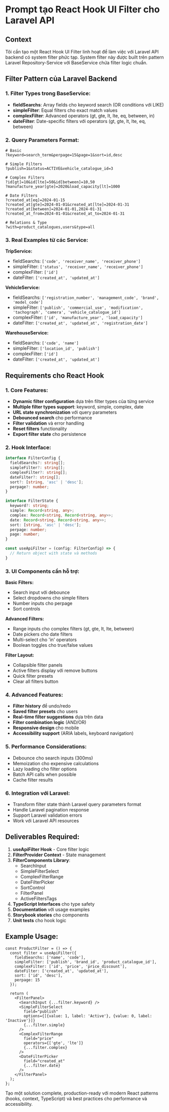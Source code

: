 # Prompt tạo React Hook UI Filter cho Laravel API

## Context
Tôi cần tạo một React Hook UI Filter linh hoạt để làm việc với Laravel API backend có system filter phức tạp. System filter này được built trên pattern Laravel Repository-Service với BaseService chứa filter logic chuẩn.

## Filter Pattern của Laravel Backend

### 1. Filter Types trong BaseService:
- **fieldSearchs**: Array fields cho keyword search (OR conditions với LIKE)
- **simpleFilter**: Equal filters cho exact match values  
- **complexFilter**: Advanced operators (gt, gte, lt, lte, eq, between, in)
- **dateFilter**: Date-specific filters với operators (gt, gte, lt, lte, eq, between)

### 2. Query Parameters Format:
```
# Basic
?keyword=search_term&perpage=15&page=1&sort=id,desc

# Simple Filters  
?publish=1&status=ACTIVE&vehicle_catalogue_id=3

# Complex Filters
?id[gt]=10&id[lte]=50&id[between]=10,50
?manufacture_year[gte]=2020&load_capacity[lt]=1000

# Date Filters
?created_at[eq]=2024-01-15
?created_at[gte]=2024-01-01&created_at[lte]=2024-01-31
?created_at[between]=2024-01-01,2024-01-31
?created_at_from=2024-01-01&created_at_to=2024-01-31

# Relations & Type
?with=product_catalogues,users&type=all
```

### 3. Real Examples từ các Service:

**TripService:**
- fieldSearchs: `['code', 'receiver_name', 'receiver_phone']`
- simpleFilter: `['status', 'receiver_name', 'receiver_phone']`
- complexFilter: `['id']`
- dateFilter: `['created_at', 'updated_at']`

**VehicleService:**
- fieldSearchs: `['registration_number', 'management_code', 'brand', 'model_code']`
- simpleFilter: `['publish', 'commercial_use', 'modification', 'tachograph', 'camera', 'vehicle_catalogue_id']`
- complexFilter: `['id', 'manufacture_year', 'load_capacity']`
- dateFilter: `['created_at', 'updated_at', 'registration_date']`

**WarehouseService:**
- fieldSearchs: `['code', 'name']`
- simpleFilter: `['location_id', 'publish']`
- complexFilter: `['id']`
- dateFilter: `['created_at', 'updated_at']`

## Requirements cho React Hook

### 1. Core Features:
- **Dynamic filter configuration** dựa trên filter types của từng service
- **Multiple filter types support**: keyword, simple, complex, date
- **URL state synchronization** với query parameters
- **Debounced search** cho performance
- **Filter validation** và error handling
- **Reset filters** functionality
- **Export filter state** cho persistence

### 2. Hook Interface:
```typescript
interface FilterConfig {
  fieldSearchs?: string[];
  simpleFilter?: string[];
  complexFilter?: string[];
  dateFilter?: string[];
  sort?: [string, 'asc' | 'desc'];
  perpage?: number;
}

interface FilterState {
  keyword?: string;
  simple: Record<string, any>;
  complex: Record<string, Record<string, any>>;
  date: Record<string, Record<string, any>>;
  sort: [string, 'asc' | 'desc'];
  perpage: number;
  page: number;
}

const useApiFilter = (config: FilterConfig) => {
  // Return object with state và methods
}
```

### 3. UI Components cần hỗ trợ:

**Basic Filters:**
- Search input với debounce
- Select dropdowns cho simple filters
- Number inputs cho perpage
- Sort controls

**Advanced Filters:**
- Range inputs cho complex filters (gt, gte, lt, lte, between)
- Date pickers cho date filters
- Multi-select cho 'in' operators
- Boolean toggles cho true/false values

**Filter Layout:**
- Collapsible filter panels
- Active filters display với remove buttons
- Quick filter presets
- Clear all filters button

### 4. Advanced Features:
- **Filter history** để undo/redo
- **Saved filter presets** cho users
- **Real-time filter suggestions** dựa trên data
- **Filter combination logic** (AND/OR)
- **Responsive design** cho mobile
- **Accessibility support** (ARIA labels, keyboard navigation)

### 5. Performance Considerations:
- Debounce cho search inputs (300ms)
- Memoization cho expensive calculations
- Lazy loading cho filter options
- Batch API calls when possible
- Cache filter results

### 6. Integration với Laravel:
- Transform filter state thành Laravel query parameters format
- Handle Laravel pagination response
- Support Laravel validation errors
- Work với Laravel API resources

## Deliverables Required:

1. **useApiFilter Hook** - Core filter logic
2. **FilterProvider Context** - State management 
3. **FilterComponents Library**:
   - SearchInput
   - SimpleFilterSelect
   - ComplexFilterRange  
   - DateFilterPicker
   - SortControl
   - FilterPanel
   - ActiveFiltersTags
4. **TypeScript Interfaces** cho type safety
5. **Documentation** với usage examples
6. **Storybook stories** cho components
7. **Unit tests** cho hook logic

## Example Usage:
```tsx
const ProductFilter = () => {
  const filter = useApiFilter({
    fieldSearchs: ['name', 'code'],
    simpleFilter: ['publish', 'brand_id', 'product_catalogue_id'],
    complexFilter: ['id', 'price', 'price_discount'],
    dateFilter: ['created_at', 'updated_at'],
    sort: ['id', 'desc'],
    perpage: 15
  });

  return (
    <FilterPanel>
      <SearchInput {...filter.keyword} />
      <SimpleFilterSelect 
        field="publish" 
        options={[{value: 1, label: 'Active'}, {value: 0, label: 'Inactive'}]}
        {...filter.simple}
      />
      <ComplexFilterRange 
        field="price" 
        operators={['gte', 'lte']}
        {...filter.complex}
      />
      <DateFilterPicker 
        field="created_at" 
        {...filter.date}
      />
    </FilterPanel>
  );
};
```

Tạo một solution complete, production-ready với modern React patterns (hooks, context, TypeScript) và best practices cho performance và accessibility.
